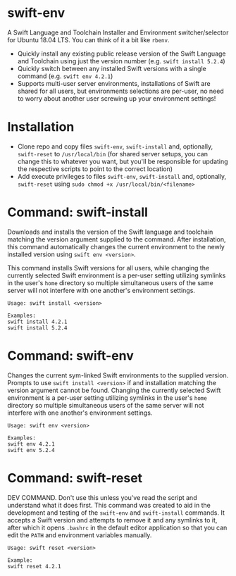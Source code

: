 # swift-env
A Swift Language and Toolchain Installer and Environment switcher/selector for Ubuntu 18.04 LTS. You can think of it a bit like `rbenv`.
- Quickly install any existing public release version of the Swift Language and Toolchain using just the version number (e.g. `swift install 5.2.4`)
- Quickly switch between any installed Swift versions with a single command (e.g. `swift env 4.2.1`)
- Supports multi-user server environments, installations of Swift are shared for all users, but environments selections are per-user, no need to worry about another user screwing up your environment settings!

# Installation
- Clone repo and copy files `swift-env`, `swift-install` and, optionally, `swift-reset` to `/usr/local/bin` (for shared server setups, you can change this to whatever you want, but you'll be responsible for updating the respective scripts to point to the correct location)
- Add execute privileges to files `swift-env`, `swift-install` and, optionally, `swift-reset` using `sudo chmod +x /usr/local/bin/<filename>`

# Command: swift-install
Downloads and installs the version of the Swift language and toolchain matching the version argument supplied to the command. After installation, this command automatically changes the current environment to the newly installed version using `swift env <version>`.

This command installs Swift versions for all users, while changing the currently selected Swift environment is a per-user setting utilizing symlinks in the user's `home` directory so multiple simultaneous users of the same server will not interfere with one another's environment settings.

```
Usage: swift install <version>

Examples:
swift install 4.2.1
swift install 5.2.4
```

# Command: swift-env
Changes the current sym-linked Swift environments to the supplied version. Prompts to use `swift install <version>` if and installation matching the version argument cannot be found. Changing the currently selected Swift environment is a per-user setting utilizing symlinks in the user's `home` directory so multiple simultaneous users of the same server will not interfere with one another's environment settings.

```
Usage: swift env <version>

Examples:
swift env 4.2.1
swift env 5.2.4
```

# Command: swift-reset
DEV COMMAND. Don't use this unless you've read the script and understand what it does first. This command was created to aid in the development and testing of the `swift-env` and `swift-install` commands. It accepts a Swift version and attempts to remove it and any symlinks to it, after which it opens `.bashrc` in the default editor application so that you can edit the `PATH` and environment variables manually.

```
Usage: swift reset <version>

Example:
swift reset 4.2.1
```
